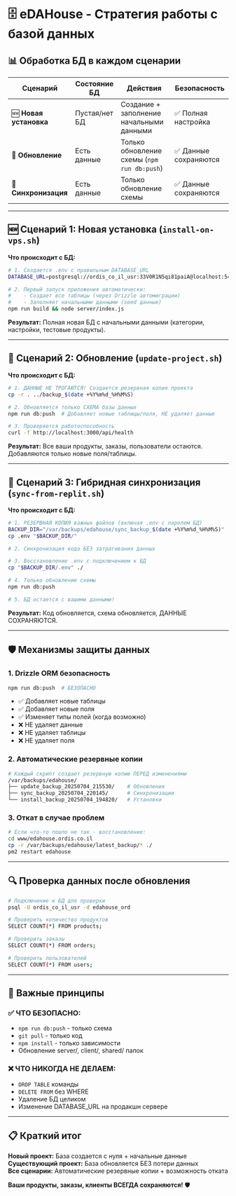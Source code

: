 # 🗄️ eDAHouse - Стратегия работы с базой данных

## 📊 Обработка БД в каждом сценарии

| Сценарий | Состояние БД | Действия | Безопасность |
|----------|--------------|----------|--------------|
| 🆕 **Новая установка** | Пустая/нет БД | Создание + заполнение начальными данными | ✅ Полная настройка |
| 🔄 **Обновление** | Есть данные | Только обновление схемы (`npm run db:push`) | ✅ Данные сохраняются |
| 🔀 **Синхронизация** | Есть данные | Только обновление схемы | ✅ Данные сохраняются |

---

## 🆕 Сценарий 1: Новая установка (`install-on-vps.sh`)

**Что происходит с БД:**
```bash
# 1. Создается .env с правильным DATABASE_URL
DATABASE_URL=postgresql://ordis_co_il_usr:33V0R1N5qi81paiA@localhost:5432/edahouse_ord

# 2. Первый запуск приложения автоматически:
#    - Создает все таблицы (через Drizzle автомиграции)
#    - Заполняет начальными данными (seed данные)
npm run build && node server/index.js
```

**Результат:** Полная новая БД с начальными данными (категории, настройки, тестовые продукты).

---

## 🔄 Сценарий 2: Обновление (`update-project.sh`)

**Что происходит с БД:**
```bash
# 1. ДАННЫЕ НЕ ТРОГАЮТСЯ! Создается резервная копия проекта
cp -r . ../backup_$(date +%Y%m%d_%H%M%S)

# 2. Обновляется только СХЕМА базы данных
npm run db:push  # Добавляет новые таблицы/поля, НЕ удаляет данные

# 3. Проверяется работоспособность
curl -f http://localhost:3000/api/health
```

**Результат:** Все ваши продукты, заказы, пользователи остаются. Добавляются только новые поля/таблицы.

---

## 🔀 Сценарий 3: Гибридная синхронизация (`sync-from-replit.sh`)

**Что происходит с БД:**
```bash
# 1. РЕЗЕРВНАЯ КОПИЯ важных файлов (включая .env с паролем БД)
BACKUP_DIR="/var/backups/edahouse/sync_backup_$(date +%Y%m%d_%H%M%S)"
cp .env "$BACKUP_DIR/"

# 2. Синхронизация кода БЕЗ затрагивания данных

# 3. Восстановление .env с подключением к БД
cp "$BACKUP_DIR/.env" ./

# 4. Только обновление схемы
npm run db:push

# 5. БД остается с вашими данными!
```

**Результат:** Код обновляется, схема обновляется, ДАННЫЕ СОХРАНЯЮТСЯ.

---

## 🛡️ Механизмы защиты данных

### 1. **Drizzle ORM безопасность**
```bash
npm run db:push  # БЕЗОПАСНО
```
- ✅ Добавляет новые таблицы
- ✅ Добавляет новые поля 
- ✅ Изменяет типы полей (когда возможно)
- ❌ НЕ удаляет данные
- ❌ НЕ удаляет таблицы
- ❌ НЕ удаляет поля

### 2. **Автоматические резервные копии**
```bash
# Каждый скрипт создает резервную копию ПЕРЕД изменениями
/var/backups/edahouse/
├── update_backup_20250704_215530/    # Обновления
├── sync_backup_20250704_220145/      # Синхронизации
└── install_backup_20250704_194820/   # Установки
```

### 3. **Откат в случае проблем**
```bash
# Если что-то пошло не так - восстановление:
cd www/edahouse.ordis.co.il
cp -r /var/backups/edahouse/latest_backup/* ./
pm2 restart edahouse
```

---

## 🔍 Проверка данных после обновления

```bash
# Подключение к БД для проверки
psql -U ordis_co_il_usr -d edahouse_ord

# Проверить количество продуктов
SELECT COUNT(*) FROM products;

# Проверить заказы
SELECT COUNT(*) FROM orders;

# Проверить пользователей  
SELECT COUNT(*) FROM users;
```

---

## 🚨 Важные принципы

### ✅ **ЧТО БЕЗОПАСНО:**
- `npm run db:push` - только схема
- `git pull` - только код
- `npm install` - только зависимости
- Обновление server/, client/, shared/ папок

### ❌ **ЧТО НИКОГДА НЕ ДЕЛАЕМ:**
- `DROP TABLE` команды
- `DELETE FROM` без WHERE
- Удаление БД целиком
- Изменение DATABASE_URL на продакшн сервере

---

## 📋 Краткий итог

**Новый проект:** База создается с нуля + начальные данные  
**Существующий проект:** База обновляется БЕЗ потери данных  
**Все сценарии:** Автоматические резервные копии + возможность отката

**Ваши продукты, заказы, клиенты ВСЕГДА сохраняются!** 🛡️